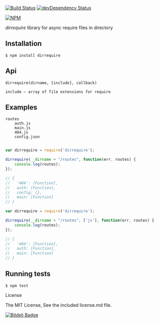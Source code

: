 [![Build Status](https://travis-ci.org/mmorozov/dirrequire.png?branch=master)](https://travis-ci.org/mmorozov/dirrequire)
[![devDependency Status](https://david-dm.org/mmorozov/dirrequire/dev-status.png)](https://david-dm.org/mmorozov/dirrequire#info=devDependencies)

[![NPM](https://nodei.co/npm/dirrequire.png?stars=true)](https://nodei.co/npm/dirrequire/)

_dirrequire_ library for async require files in directory

## Installation

    $ npm install dirrequire

## Api
```
dirrequire(dirname, [include], callback)

include – array of file extensions for require

```

## Examples
```
routes
    auth.js
    main.js
    404.js
    config.json
```


```javascript

var dirrequire = require('dirrequire');

dirrequire(__dirname + "/routes", function(err, routes) {
    console.log(routes);
});

// {
//   '404': [Function],
//   auth: [Function],
//   config: {},
//   main: [Function]
// }
```

```javascript
var dirrequire = require('dirrequire');

dirrequire(__dirname + "/routes", ['js'], function(err, routes) {
    console.log(routes);
});

// {
//   '404': [Function],
//   auth: [Function],
//   main: [Function]
// }
```

## Running tests

```
$ npm test

```

License

The MIT License, See the included license.md file.

[![Bitdeli Badge](https://d2weczhvl823v0.cloudfront.net/mmorozov/dirrequire/trend.png)](https://bitdeli.com/free "Bitdeli Badge")